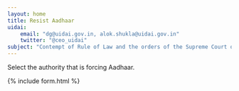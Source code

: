 ```yaml
---
layout: home
title: Resist Aadhaar
uidai:
    email: "dg@uidai.gov.in, alok.shukla@uidai.gov.in"
    twitter: "@ceo_uidai"
subject: "Contempt of Rule of Law and the orders of the Supreme Court of India"
---
```


Select the authority that is forcing Aadhaar.

{% include form.html %}